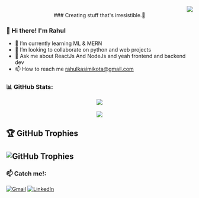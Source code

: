 
<div align="right">

 <a href="http://www.github.com/rahul-9429" align="right">
   <img src="https://komarev.com/ghpvc/?username=rahul-9429&label=+PROFILE+VIEWS+&color=grey" />
</a>
</div>
<div align="center ">
### Creating stuff that's irresistible.💖
</div>

### 👋 Hi there! I'm Rahul
- 🌱 I’m currently learning ML & MERN
- 💞️ I’m looking to collaborate on python and web projects
- 💬 Ask me about ReactJs And NodeJs and yeah frontend and backend dev
- 📫 How to reach me rahulkasimikota@gmail.com

### 📊 GitHub Stats:
<div align="center">
   
![](https://github-readme-streak-stats.herokuapp.com/?user=rahul-9429&theme=dark&hide_border=false) <br/> <br/>
![](https://github-readme-stats.vercel.app/api/top-langs/?username=rahul-9429&theme=dark&hide_border=false&include_all_commits=false&count_private=false&layout=compact)
</div>

## 🏆 GitHub Trophies
![GitHub Trophies](https://github-profile-trophy.vercel.app/?username=rahul-9429&theme=dark_dimmed&no-frame=false&no-bg=true&margin-w=4)
---
### 📫 Catch me!:
[![Gmail](https://img.shields.io/badge/gmail-%23D14836.svg?style=for-the-badge&logo=gmail&logoColor=white)](mailto:rahulkasimikota@gmail.com) 
[![LinkedIn](https://img.shields.io/badge/linkedin-%230A66C2.svg?style=for-the-badge&logo=linkedin&logoColor=white)](https://www.linkedin.com/in/kasimikotasanthoshrahul/)


<!---
rahul-9429/rahul-9429 is a ✨ special ✨ repository because its `README.md` (this file) appears on your GitHub profile.
You can click the Preview link to take a look at your changes.
--->

